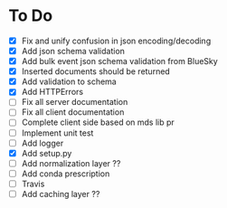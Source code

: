 # To Do

- [X] Fix and unify confusion in json encoding/decoding
- [X] Add json schema validation
- [X] Add bulk event json schema validation from BlueSky
- [X] Inserted documents should be returned
- [X] Add validation to schema
- [X] Add HTTPErrors
- [ ] Fix all server documentation
- [ ] Fix all client documentation
- [ ] Complete client side based on mds lib pr
- [ ] Implement unit test
- [ ] Add logger
- [X] Add setup.py
- [ ] Add normalization layer ??
- [ ] Add conda prescription
- [ ] Travis 
- [ ] Add caching layer ??